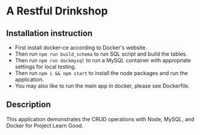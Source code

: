# A Restful Drinkshop
## Installation instruction
- First install docker-ce according to Docker's website.
- Then run `npm run build_schema` to run SQL script and build the tables.
- Then run `npm run dockmysql` to run a MySQL container with appropriate settings for local testing.
- Then run `npm i && npm start` to install the node packages and run the application.
- You may also like to run the main app in docker, please see Dockerfile.
## Description
This application demonstrates the CRUD operations with Node, MySQL, and Docker for Project Learn Good.
